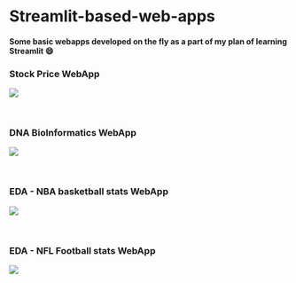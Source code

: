 # Streamlit-based-web-apps
#### Some basic webapps developed on the fly as a part of my plan of learning Streamlit :smile:

### Stock Price WebApp
<kbd>
<img src="https://user-images.githubusercontent.com/29462447/104076148-2c9d8180-523b-11eb-957e-9b2a49323d7f.gif" data-canonical-src="https://user-images.githubusercontent.com/29462447/104076148-2c9d8180-523b-11eb-957e-9b2a49323d7f.gif"/> 
</kbd>

&nbsp;
### DNA BioInformatics WebApp
<kbd>
<img src="https://user-images.githubusercontent.com/29462447/104076227-77b79480-523b-11eb-8e04-7a9b1f3885da.gif" data-canonical-src="https://user-images.githubusercontent.com/29462447/104076227-77b79480-523b-11eb-8e04-7a9b1f3885da.gif"/> 
</kbd>

&nbsp;
### EDA - NBA basketball stats WebApp
<kbd>
<img src="https://user-images.githubusercontent.com/29462447/104078306-62466880-5243-11eb-9f71-7c6141d405b5.gif" data-canonical-src="https://user-images.githubusercontent.com/29462447/104078306-62466880-5243-11eb-9f71-7c6141d405b5.gif"/> 
</kbd>

&nbsp;
### EDA - NFL Football stats WebApp
<kbd>
<img src="https://user-images.githubusercontent.com/29462447/104107090-ed753c00-52df-11eb-85e9-94f8d07753c8.gif" data-canonical-src="https://user-images.githubusercontent.com/29462447/104107090-ed753c00-52df-11eb-85e9-94f8d07753c8.gif"/> 
</kbd>

&nbsp;
